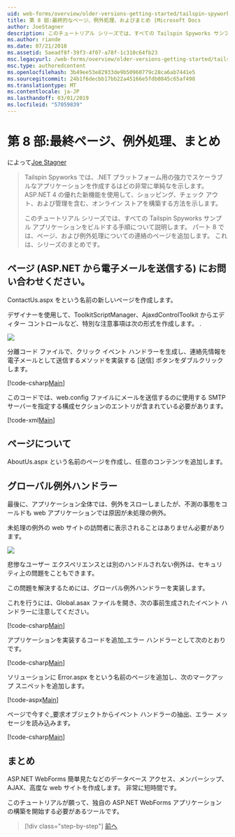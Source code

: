 ```yaml
---
uid: web-forms/overview/older-versions-getting-started/tailspin-spyworks/tailspin-spyworks-part-8
title: 第 8 部:最終的なページ、例外処理、およびまとめ |Microsoft Docs
author: JoeStagner
description: このチュートリアル シリーズでは、すべての Tailspin Spyworks サンプル アプリケーションをビルドする手順について説明します。 パート 8 では、ページ、および例外に関する、連絡先ページを追加します.
ms.author: riande
ms.date: 07/21/2010
ms.assetid: 5aeadf8f-39f3-4f07-a78f-1c310c64fb23
msc.legacyurl: /web-forms/overview/older-versions-getting-started/tailspin-spyworks/tailspin-spyworks-part-8
msc.type: authoredcontent
ms.openlocfilehash: 3b49ee53e82933de9b50960779c28ca6ab7441e5
ms.sourcegitcommit: 24b1f6decbb17bb22a45166e5fdb0845c65af498
ms.translationtype: MT
ms.contentlocale: ja-JP
ms.lasthandoff: 03/01/2019
ms.locfileid: "57059839"
---
```

<a name="part-8-final-pages-exception-handling-and-conclusion"></a>第 8 部:最終ページ、例外処理、まとめ
====================
によって[Joe Stagner](https://github.com/JoeStagner)

> Tailspin Spyworks では、.NET プラットフォーム用の強力でスケーラブルなアプリケーションを作成するはどの非常に単純なを示します。 ASP.NET 4 の優れた新機能を使用して、ショッピング、チェック アウト、および管理を含む、オンライン ストアを構築する方法を示します。
> 
> このチュートリアル シリーズでは、すべての Tailspin Spyworks サンプル アプリケーションをビルドする手順について説明します。 パート 8 では、ページ、および例外処理についての連絡のページを追加します。 これは、シリーズのまとめです。


## <a id="_Toc260221680"></a>  ページ (ASP.NET から電子メールを送信する) にお問い合わせください。

ContactUs.aspx をという名前の新しいページを作成します。

デザイナーを使用して、ToolkitScriptManager、AjaxdControlToolkit からエディター コントロールなど、特別な注意事項は次の形式を作成します。 .

![](tailspin-spyworks-part-8/_static/image1.jpg)

分離コード ファイルで、クリック イベント ハンドラーを生成し、連絡先情報を電子メールとして送信するメソッドを実装する [送信] ボタンをダブルクリックします。

[!code-csharp[Main](tailspin-spyworks-part-8/samples/sample1.cs)]

このコードでは、web.config ファイルにメールを送信するのに使用する SMTP サーバーを指定する構成セクションのエントリが含まれている必要があります。

[!code-xml[Main](tailspin-spyworks-part-8/samples/sample2.xml)]

## <a id="_Toc260221681"></a>  ページについて

AboutUs.aspx という名前のページを作成し、任意のコンテンツを追加します。

## <a id="_Toc260221682"></a>  グローバル例外ハンドラー

最後に、アプリケーション全体では、例外をスローしましたが、不測の事態をコールドも web アプリケーションでは原因が未処理の例外。

未処理の例外の web サイトの訪問者に表示されることはありません必要があります。

![](tailspin-spyworks-part-8/_static/image2.jpg)

悲惨なユーザー エクスペリエンスとは別のハンドルされない例外は、セキュリティ上の問題をこともできます。

この問題を解決するためには、グローバル例外ハンドラーを実装します。

これを行うには、Global.asax ファイルを開き、次の事前生成されたイベント ハンドラーに注意してください。

[!code-csharp[Main](tailspin-spyworks-part-8/samples/sample3.cs)]

アプリケーションを実装するコードを追加\_エラー ハンドラーとして次のとおりです。

[!code-csharp[Main](tailspin-spyworks-part-8/samples/sample4.cs)]

ソリューションに Error.aspx をという名前のページを追加し、次のマークアップ スニペットを追加します。

[!code-aspx[Main](tailspin-spyworks-part-8/samples/sample5.aspx)]

ページで今すぐ\_要求オブジェクトからイベント ハンドラーの抽出、エラー メッセージを読み込みます。

[!code-csharp[Main](tailspin-spyworks-part-8/samples/sample6.cs)]

## <a id="_Toc260221683"></a>  まとめ

ASP.NET WebForms 簡単見たなどのデータベース アクセス、メンバーシップ、AJAX、高度な web サイトを作成します。 非常に短時間です。

このチュートリアルが願って、独自の ASP.NET WebForms アプリケーションの構築を開始する必要があるツールです。

> [!div class="step-by-step"]
> [前へ](tailspin-spyworks-part-7.md)
